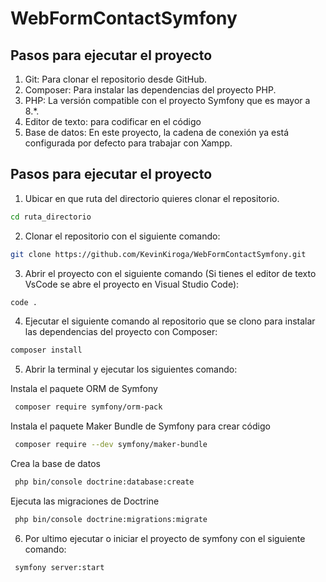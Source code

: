 ﻿# WebFormContactSymfony
## Pasos para ejecutar el proyecto
1. Git: Para clonar el repositorio desde GitHub.
2. Composer: Para instalar las dependencias del proyecto PHP.
3. PHP: La versión compatible con el proyecto Symfony que es mayor a 8.*.
5. Editor de texto: para codificar en el código
6. Base de datos: En este proyecto, la cadena de conexión ya está configurada por defecto para trabajar con Xampp.
    
## Pasos para ejecutar el proyecto
1. Ubicar en que ruta del directorio quieres clonar el repositorio.
```cmd
cd ruta_directorio
```
2. Clonar el repositorio con el siguiente comando:
```bash
git clone https://github.com/KevinKiroga/WebFormContactSymfony.git
```
3. Abrir el proyecto con el siguiente comando (Si tienes el editor de texto VsCode se abre el proyecto en Visual Studio Code):
```cmd
code .
```
4. Ejecutar el siguiente comando al repositorio que se clono para instalar las dependencias del proyecto con Composer:
```bash
composer install
```

5. Abrir la terminal y ejecutar los siguientes comando:

Instala el paquete ORM de Symfony
```bash
 composer require symfony/orm-pack
```
Instala el paquete Maker Bundle de Symfony para crear código
```bash
 composer require --dev symfony/maker-bundle
```

Crea la base de datos
```bash
 php bin/console doctrine:database:create
```

Ejecuta las migraciones de Doctrine
```bash
 php bin/console doctrine:migrations:migrate
```

6. Por ultimo ejecutar o iniciar el proyecto de symfony con el siguiente comando:
```bash
 symfony server:start
```

